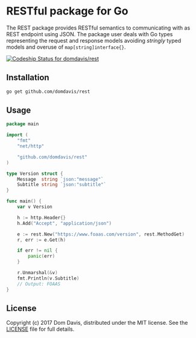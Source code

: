 # RESTful package for Go

The REST package provides RESTful semantics to communicating with as REST
endpoint using JSON. The package user deals with Go types representing the 
request and response models avoiding _stringly_ typed models and overuse of
`map[string]interface{}`.

[ ![Codeship Status for domdavis/rest](https://app.codeship.com/projects/4f4ea6a0-126f-0135-3216-027699a88aa9/status?branch=master)](https://app.codeship.com/projects/217087)

## Installation

```bash
go get github.com/domdavis/rest
```

## Usage

```go
package main

import (
	"fmt"
	"net/http"

	"github.com/domdavis/rest"
)

type Version struct {
	Message  string `json:"message"`
	Subtitle string `json:"subtitle"`
}

func main() {
	var v Version

	h := http.Header{}
	h.Add("Accept", "application/json")

	e := rest.New("https://www.foaas.com/version", rest.MethodGet)
	r, err := e.Get(h)

	if err != nil {
		panic(err)
	}

	r.Unmarshal(&v)
	fmt.Println(v.Subtitle)
	// Output: FOAAS
}
```

## License

Copyright (c) 2017 Dom Davis, distributed under the MIT license. See the 
[LICENSE](LICENSE) file for full details.
